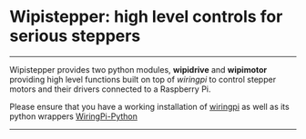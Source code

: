 # Wipistepper: high level controls for serious steppers

---

Wipistepper provides two python modules, **wipidrive** and
**wipimotor** providing high level functions built on top of
*wiringpi* to control stepper motors and their drivers connected to a
Raspberry Pi.

Please ensure that you have a working installation of
[wiringpi](http://wiringpi.com/) as well as its python wrappers [WiringPi-Python](https://github.com/WiringPi/WiringPi-Python)

---

